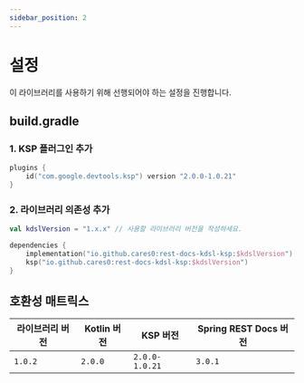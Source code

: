 ```yaml
---
sidebar_position: 2
---
```


# 설정

이 라이브러리를 사용하기 위해 선행되어야 하는 설정을 진행합니다.

## build.gradle

### 1. KSP 플러그인 추가
```kotlin
plugins {
    id("com.google.devtools.ksp") version "2.0.0-1.0.21"
}
```

### 2. 라이브러리 의존성 추가
```kotlin
val kdslVersion = "1.x.x" // 사용할 라이브러리 버전을 작성하세요.

dependencies {
    implementation("io.github.cares0:rest-docs-kdsl-ksp:$kdslVersion")
    ksp("io.github.cares0:rest-docs-kdsl-ksp:$kdslVersion")
}
```

## 호환성 매트릭스


| 라이브러리 버전 | Kotlin 버전 | KSP 버전 | Spring REST Docs 버전 |
|----------|-------------|-----------------|--------------------|
| `1.0.2` | `2.0.0`     | `2.0.0-1.0.21` | `3.0.1` |
